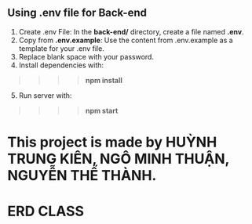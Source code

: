 ## Using .env file for Back-end
1. Create .env File: In the **back-end/** directory, create a file named **.env**.
2. Copy from **.env.example**: Use the content from .env.example as a template for your .env file.
3. Replace blank space with your password.
4. Install dependencies with: 
>>>> **npm install**
5. Run server with: 
>>>> **npm start**
# This project is made by HUỲNH TRUNG KIÊN, NGÔ MINH THUẬN, NGUYỄN THẾ THÀNH.
# ERD CLASS

